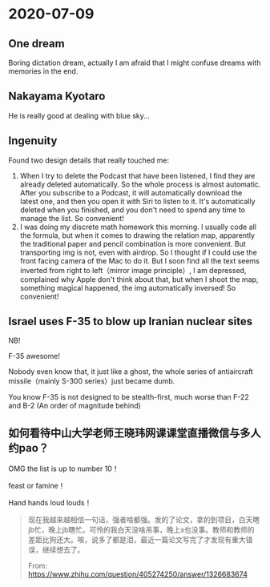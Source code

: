 # 2020-07-09

## One dream

Boring dictation dream, actually I am afraid that I might confuse dreams with memories in the end.

## Nakayama Kyotaro

He is really good at dealing with blue sky...

## Ingenuity 

Found two design details that really touched me:

1. When I try to delete the Podcast that have been listened, I find they are already deleted automatically. So the whole process is almost automatic. After you subscribe to a Podcast, it will automatically download the latest one, and then you open it with Siri to listen to it. It's automatically deleted when you finished, and you don't need to spend any time to manage the list. So convenient!
2. I was doing my discrete math homework this morning. I usually code all the formula, but when it comes to drawing the relation map, apparently the traditional paper and pencil combination is more convenient. But transporting img is not, even with airdrop. So I thought if I could use the front facing camera of the Mac to do it. But I soon find all the text seems inverted from right to left（mirror image principle）, I am depressed, complained why Apple don't think about that, but when I shoot the map, something magical happened, the img automatically inversed! So convenient!

## Israel uses F-35 to blow up Iranian nuclear sites

NB!

F-35 awesome!

Nobody even know that, it just like a ghost, the whole series of antiaircraft missile（mainly S-300 series）just became dumb.

You know F-35 is not designed to be stealth-first, much worse than F-22 and B-2 (An order of magnitude behind)

## 如何看待中山大学老师王晓玮网课课堂直播微信与多人约pao？

OMG the list is up to number 10！

feast or famine！

Hand hands loud louds！

> 现在我越来越相信一句话，强者啥都强。发的了论文，拿的到项目，白天瞎jb忙，晚上jb瞎忙。可怜的我白天没啥吊事，晚上x也没事。教师和教师的差距比狗还大。唉，说多了都是泪，最近一篇论文写完了才发现有重大错误，继续想去了。
>
> From: https://www.zhihu.com/question/405274250/answer/1326683674


